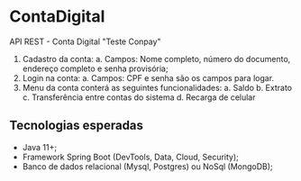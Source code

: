 # ContaDigital
API REST - Conta Digital "Teste Conpay"


1.	Cadastro da conta:
a.	Campos: Nome completo, número do documento, endereço completo e senha provisória;
2.	Login na conta:
a.	Campos: CPF e senha são os campos para logar.
3.	Menu da conta conterá as seguintes funcionalidades:
a.	Saldo
b.	Extrato
c.	Transferência entre contas do sistema
d.	Recarga de celular


## Tecnologias esperadas

-	Java 11+;
-	Framework Spring Boot (DevTools, Data, Cloud, Security);
-	Banco de dados relacional (Mysql, Postgres) ou NoSql (MongoDB);
